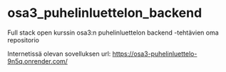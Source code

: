 # osa3_puhelinluettelon_backend
Full stack open kurssin osa3:n puhelinluettelon backend -tehtävien oma repositorio

Internetissä olevan sovelluksen url:
https://osa3-puhelinluettelo-9n5q.onrender.com/
